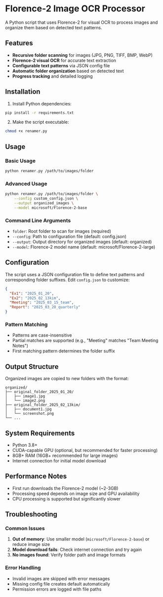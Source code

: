 # Florence-2 Image OCR Processor

A Python script that uses Florence-2 for visual OCR to process images and organize them based on detected text patterns.

## Features

- **Recursive folder scanning** for images (JPG, PNG, TIFF, BMP, WebP)
- **Florence-2 visual OCR** for accurate text extraction
- **Configurable text patterns** via JSON config file
- **Automatic folder organization** based on detected text
- **Progress tracking** and detailed logging

## Installation

1. Install Python dependencies:
```bash
pip install -r requirements.txt
```

2. Make the script executable:
```bash
chmod +x renamer.py
```

## Usage

### Basic Usage
```bash
python renamer.py /path/to/images/folder
```

### Advanced Usage
```bash
python renamer.py /path/to/images/folder \
    --config custom_config.json \
    --output organized_images \
    --model microsoft/Florence-2-base
```

### Command Line Arguments
- `folder`: Root folder to scan for images (required)
- `--config`: Path to configuration file (default: config.json)
- `--output`: Output directory for organized images (default: organized)
- `--model`: Florence-2 model name (default: microsoft/Florence-2-large)

## Configuration

The script uses a JSON configuration file to define text patterns and corresponding folder suffixes. Edit `config.json` to customize:

```json
{
  "Ex1": "2025_01_20",
  "Ex2": "2025_02_13kim",
  "Meeting": "2025_03_15_team",
  "Report": "2025_03_20_quarterly"
}
```

### Pattern Matching
- Patterns are case-insensitive
- Partial matches are supported (e.g., "Meeting" matches "Team Meeting Notes")
- First matching pattern determines the folder suffix

## Output Structure

Organized images are copied to new folders with the format:
```
organized/
├── original_folder_2025_01_20/
│   ├── image1.jpg
│   └── image2.png
├── original_folder_2025_02_13kim/
│   ├── document1.jpg
│   └── screenshot.png
└── ...
```

## System Requirements

- Python 3.8+
- CUDA-capable GPU (optional, but recommended for faster processing)
- 8GB+ RAM (16GB+ recommended for large images)
- Internet connection for initial model download

## Performance Notes

- First run downloads the Florence-2 model (~2-3GB)
- Processing speed depends on image size and GPU availability
- CPU processing is supported but significantly slower

## Troubleshooting

### Common Issues
1. **Out of memory**: Use smaller model (`microsoft/Florence-2-base`) or reduce image size
2. **Model download fails**: Check internet connection and try again
3. **No images found**: Verify folder path and image formats

### Error Handling
- Invalid images are skipped with error messages
- Missing config file creates default automatically
- Permission errors are logged with file paths

